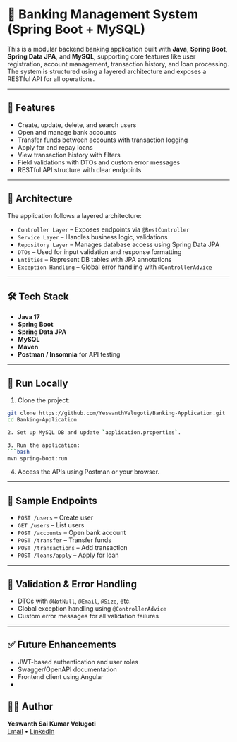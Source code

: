 # 🏦 Banking Management System (Spring Boot + MySQL)

This is a modular backend banking application built with **Java**, **Spring Boot**, **Spring Data JPA**, and **MySQL**, supporting core features like user registration, account management, transaction history, and loan processing. The system is structured using a layered architecture and exposes a RESTful API for all operations.

---

## 📌 Features

- Create, update, delete, and search users
- Open and manage bank accounts
- Transfer funds between accounts with transaction logging
- Apply for and repay loans
- View transaction history with filters
- Field validations with DTOs and custom error messages
- RESTful API structure with clear endpoints

---

## 🧱 Architecture

The application follows a layered architecture:

- `Controller Layer` – Exposes endpoints via `@RestController`
- `Service Layer` – Handles business logic, validations
- `Repository Layer` – Manages database access using Spring Data JPA
- `DTOs` – Used for input validation and response formatting
- `Entities` – Represent DB tables with JPA annotations
- `Exception Handling` – Global error handling with `@ControllerAdvice`

---

## 🛠️ Tech Stack

- **Java 17**
- **Spring Boot**
- **Spring Data JPA**
- **MySQL**
- **Maven**
- **Postman / Insomnia** for API testing

---

## 🚀 Run Locally

1. Clone the project:
```bash
git clone https://github.com/YeswanthVelugoti/Banking-Application.git
cd Banking-Application

2. Set up MySQL DB and update `application.properties`.

3. Run the application:
```bash
mvn spring-boot:run
```

4. Access the APIs using Postman or your browser.

---

## 📂 Sample Endpoints

- `POST /users` – Create user
- `GET /users` – List users
- `POST /accounts` – Open bank account
- `POST /transfer` – Transfer funds
- `POST /transactions` – Add transaction
- `POST /loans/apply` – Apply for loan

---

## 🔐 Validation & Error Handling

- DTOs with `@NotNull`, `@Email`, `@Size`, etc.
- Global exception handling using `@ControllerAdvice`
- Custom error messages for all validation failures

---

## ✅ Future Enhancements

- JWT-based authentication and user roles
- Swagger/OpenAPI documentation
- Frontend client using Angular
- 
## 👨‍💻 Author

**Yeswanth Sai Kumar Velugoti**  
[Email](mailto:yeswanthvelugoti@gmail.com) • [LinkedIn](https://www.linkedin.com/in/yeswanth-velugoti-4290741a0/)

